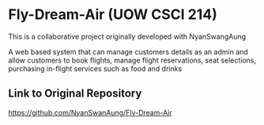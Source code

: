 # Fly-Dream-Air (UOW CSCI 214)

This is a collaborative project originally developed with NyanSwangAung

A web based system that can manage customers details as an admin and allow customers to book flights, manage flight reservations, seat selections, purchasing in-flight services such as food and drinks​



## Link to Original Repository

https://github.com/NyanSwanAung/Fly-Dream-Air
